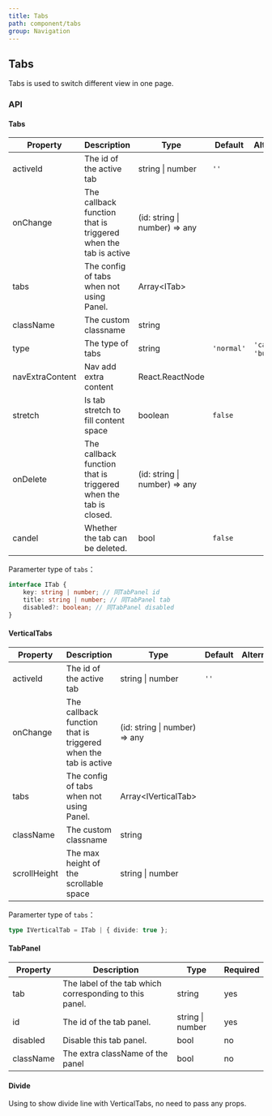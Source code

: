 ```yaml
---
title: Tabs
path: component/tabs
group: Navigation
---
```


## Tabs

Tabs is used to switch different view in one page.

### API

#### Tabs

| Property        | Description                                                     | Type                          | Default    | Alternative          | Required |
| --------------- | --------------------------------------------------------------- | ----------------------------- | ---------- | -------------------- | -------- |
| activeId        | The id of the active tab                                        | string \| number              | `''`       |                      | yes      |
| onChange        | The callback function that is triggered when the tab is active  | (id: string \| number) => any |            |                      | yes      |
| tabs            | The config of tabs when not using Panel.                        | Array<ITab\>                  |            |                      | no       |
| className       | The custom classname                                            | string                        |            |                      | no       |
| type            | The type of tabs                                                | string                        | `'normal'` | `'card'`, `'button'` | no       |
| navExtraContent | Nav add extra content                                           | React.ReactNode               |            |                      | no       |
| stretch         | Is tab stretch to fill content space                            | boolean                       | `false`    |                      | no       |
| onDelete        | The callback function that is triggered when the tab is closed. | (id: string \| number) => any |            |                      | no       |
| candel          | Whether the tab can be deleted.                                 | bool                          | `false`    |                      | no       |

Paramerter type of `tabs`：

```ts
interface ITab {
	key: string | number; // 同TabPanel id
	title: string | number; // 同TabPanel tab
	disabled?: boolean; // 同TabPanel disabled
}
```

#### VerticalTabs

| Property     | Description                                                    | Type                          | Default | Alternative | Required |
| ------------ | -------------------------------------------------------------- | ----------------------------- | ------- | ----------- | -------- |
| activeId     | The id of the active tab                                       | string \| number              | `''`    |             | yes      |
| onChange     | The callback function that is triggered when the tab is active | (id: string \| number) => any |         |             | yes      |
| tabs         | The config of tabs when not using Panel.                       | Array<IVerticalTab\>          |         |             | no       |
| className    | The custom classname                                           | string                        |         |             | no       |
| scrollHeight | The max height of the scrollable space                         | string \| number              |         |             | no       |

Paramerter type of `tabs`：

```ts
type IVerticalTab = ITab | { divide: true };
```

#### TabPanel

| Property  | Description                                             | Type             | Required |
| --------- | ------------------------------------------------------- | ---------------- | -------- |
| tab       | The label of the tab which corresponding to this panel. | string           | yes      |
| id        | The id of the tab panel.                                | string \| number | yes      |
| disabled  | Disable this tab panel.                                 | bool             | no       |
| className | The extra className of the panel                        | bool             | no       |

#### Divide

Using to show divide line with VerticalTabs, no need to pass any props.
